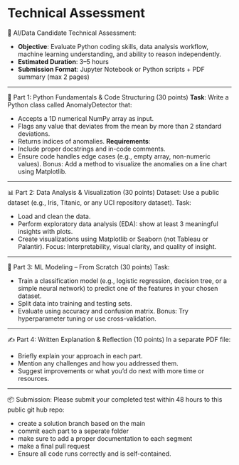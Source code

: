 # Technical Assessment
💼 AI/Data Candidate Technical Assessment: 
- **Objective**: Evaluate Python coding skills, data analysis workflow, machine learning understanding, and ability to reason independently.
- **Estimated Duration**: 3–5 hours
- **Submission Format**: Jupyter Notebook or Python scripts + PDF summary (max 2 pages)
________________________________________
🧠 Part 1: Python Fundamentals & Code Structuring (30 points)
**Task**:
Write a Python class called AnomalyDetector that:
-	Accepts a 1D numerical NumPy array as input.
-	Flags any value that deviates from the mean by more than 2 standard deviations.
-	Returns indices of anomalies.
**Requirements**:
-	Include proper docstrings and in-code comments.
-	Ensure code handles edge cases (e.g., empty array, non-numeric values).
Bonus: Add a method to visualize the anomalies on a line chart using Matplotlib.
________________________________________
📊 Part 2: Data Analysis & Visualization (30 points)
Dataset: Use a public dataset (e.g., Iris, Titanic, or any UCI repository dataset).
Task:
-	Load and clean the data.
-	Perform exploratory data analysis (EDA): show at least 3 meaningful insights with plots.
-	Create visualizations using Matplotlib or Seaborn (not Tableau or Palantir).
Focus: Interpretability, visual clarity, and quality of insight.
________________________________________
🤖 Part 3: ML Modeling – From Scratch (30 points)
Task:
-	Train a classification model (e.g., logistic regression, decision tree, or a simple neural network) to predict one of the features in your chosen dataset.
-	Split data into training and testing sets.
-	Evaluate using accuracy and confusion matrix.
Bonus: Try hyperparameter tuning or use cross-validation.
________________________________________
✍️ Part 4: Written Explanation & Reflection (10 points)
In a separate PDF file:
-	Briefly explain your approach in each part.
-	Mention any challenges and how you addressed them.
-	Suggest improvements or what you’d do next with more time or resources.

________________________________________
📦 Submission:
Please submit your completed test within 48 hours to this public git hub repo:
-  create a solution branch based on the main
-  commit each part to a seperate folder
-  make sure to add a proper documentation to each segment
-  make a final pull request
-  Ensure all code runs correctly and is self-contained.

